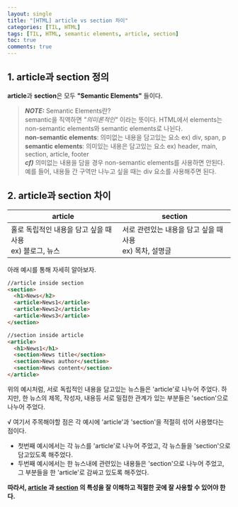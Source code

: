 ```yaml
---
layout: single
title: "[HTML] article vs section 차이"
categories: [TIL, HTML]
tags: [TIL, HTML, semantic elements, article, section]
toc: true
comments: true
---
```


## 1. article과 section 정의
**article**과 **section**은 모두 **"Semantic Elements"** 들이다.  

> ***NOTE:*** Semantic Elements란?  
semantic을 직역하면 *"의미론적인"* 이라는 뜻이다. HTML에서 elements는 non-semantic elements와 semantic elements로 나뉜다.  
**non-semantic elements**: 의미없는 내용을 담고있는 요소 ex) div, span, p  
**semantic elements**: 의미있는 내용은 담고있는 요소 ex) header, main, section, article, footer  
***cf)*** 의미없는 내용을 담을 경우 non-semantic elements를 사용하면 안된다. 예를 들어, 내용들 간 구역만 나누고 싶을 때는 div 요소를 사용해주면 된다. 


## 2. article과 section 차이

article | section
--- | ---
홀로 독립적인 내용을 담고 싶을 때 사용<br/> ex) 블로그, 뉴스 | 서로 관련있는 내용을 담고 싶을 때 사용<br/> ex) 목차, 설명글

아래 예시를 통해 자세히 알아보자. 
```html
//article inside section
<section>
  <h1>News</h2>
  <article>News1</article>
  <article>News2</article>
  <article>News3</article>
</section>
```
```html
//section inside article
<article> 
  <h1>News1</h1>
  <section>News title</section>
  <section>News author</section>
  <section>News content</section>
</article>
```
위의 예시처럼, 서로 독립적인 내용을 담고있는 뉴스들은 'article'로 나누어 주었다. 하지만, 한 뉴스의 제목, 작성자, 내용등 서로 밀접한 관계가 있는 부분들은 'section'으로 나누어 주었다. 

√ 여기서 주목해야할 점은 각 예시에 'article'과 'section'을 적절히 섞어 사용했다는 점이다.
- 첫번째 예시에서는 각 뉴스를 'article'로 나누어 주었고, 각 뉴스들을 'section'으로 담고있도록 해주었다. 
- 두번째 예시에서는 한 뉴스내에 관련있는 내용들은 'section'으로 나누어 주었고, 그 부분들을 한 'article'로 감싸고 있도록 해주었다. 

**따라서, <u>article</u> 과 <u>section</u> 의 특성을 잘 이해하고 적절한 곳에 잘 사용할 수 있어야 한다.**
